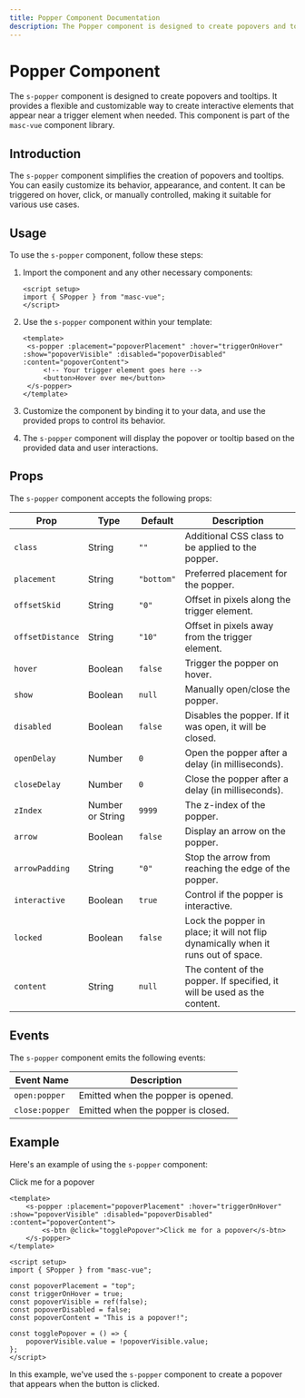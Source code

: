 ```yaml
---
title: Popper Component Documentation
description: The Popper component is designed to create popovers and tooltips. It provides a flexible and customizable way to create interactive elements that appear near a trigger element when needed.
---
```


# Popper Component

The `s-popper` component is designed to create popovers and tooltips. It provides a flexible and customizable way to create interactive elements that appear near a trigger element when needed. This component is part of the `masc-vue` component library.

## Introduction

The `s-popper` component simplifies the creation of popovers and tooltips. You can easily customize its behavior, appearance, and content. It can be triggered on hover, click, or manually controlled, making it suitable for various use cases.

## Usage

To use the `s-popper` component, follow these steps:

1. Import the component and any other necessary components:

   ```vue
   <script setup>
   import { SPopper } from "masc-vue";
   </script>
   ```

2. Use the `s-popper` component within your template:

   ```vue
   <template>
   	<s-popper :placement="popoverPlacement" :hover="triggerOnHover" :show="popoverVisible" :disabled="popoverDisabled" :content="popoverContent">
   		<!-- Your trigger element goes here -->
   		<button>Hover over me</button>
   	</s-popper>
   </template>
   ```

3. Customize the component by binding it to your data, and use the provided props to control its behavior.

4. The `s-popper` component will display the popover or tooltip based on the provided data and user interactions.

## Props

The `s-popper` component accepts the following props:

| Prop             | Type             | Default    | Description                                                                       |
| ---------------- | ---------------- | ---------- | --------------------------------------------------------------------------------- |
| `class`          | String           | `""`       | Additional CSS class to be applied to the popper.                                 |
| `placement`      | String           | `"bottom"` | Preferred placement for the popper.                                               |
| `offsetSkid`     | String           | `"0"`      | Offset in pixels along the trigger element.                                       |
| `offsetDistance` | String           | `"10"`     | Offset in pixels away from the trigger element.                                   |
| `hover`          | Boolean          | `false`    | Trigger the popper on hover.                                                      |
| `show`           | Boolean          | `null`     | Manually open/close the popper.                                                   |
| `disabled`       | Boolean          | `false`    | Disables the popper. If it was open, it will be closed.                           |
| `openDelay`      | Number           | `0`        | Open the popper after a delay (in milliseconds).                                  |
| `closeDelay`     | Number           | `0`        | Close the popper after a delay (in milliseconds).                                 |
| `zIndex`         | Number or String | `9999`     | The z-index of the popper.                                                        |
| `arrow`          | Boolean          | `false`    | Display an arrow on the popper.                                                   |
| `arrowPadding`   | String           | `"0"`      | Stop the arrow from reaching the edge of the popper.                              |
| `interactive`    | Boolean          | `true`     | Control if the popper is interactive.                                             |
| `locked`         | Boolean          | `false`    | Lock the popper in place; it will not flip dynamically when it runs out of space. |
| `content`        | String           | `null`     | The content of the popper. If specified, it will be used as the content.          |

## Events

The `s-popper` component emits the following events:

| Event Name     | Description                        |
| -------------- | ---------------------------------- |
| `open:popper`  | Emitted when the popper is opened. |
| `close:popper` | Emitted when the popper is closed. |

## Example

Here's an example of using the `s-popper` component:

<s-comp>
	<s-popper class="bg-black text-white p-2 rounded text-center" arrow :placement="popoverPlacement" :hover="triggerOnHover" :show="popoverVisible" :disabled="popoverDisabled" :content="popoverContent">
		<s-btn @click="togglePopover">Click me for a popover</s-btn>
	</s-popper>
</s-comp>

<script setup>
import { SPopper } from "masc-vue";
import { ref } from "vue";

const popoverPlacement = "top";
const triggerOnHover = true;
const popoverVisible = ref(false);
const popoverDisabled = false;
const popoverContent = "This is a popover!";

const togglePopover = () => {
	popoverVisible.value = !popoverVisible.value;
};
</script>

```vue
<template>
	<s-popper :placement="popoverPlacement" :hover="triggerOnHover" :show="popoverVisible" :disabled="popoverDisabled" :content="popoverContent">
		<s-btn @click="togglePopover">Click me for a popover</s-btn>
	</s-popper>
</template>

<script setup>
import { SPopper } from "masc-vue";

const popoverPlacement = "top";
const triggerOnHover = true;
const popoverVisible = ref(false);
const popoverDisabled = false;
const popoverContent = "This is a popover!";

const togglePopover = () => {
	popoverVisible.value = !popoverVisible.value;
};
</script>
```

In this example, we've used the `s-popper` component to create a popover that appears when the button is clicked.
